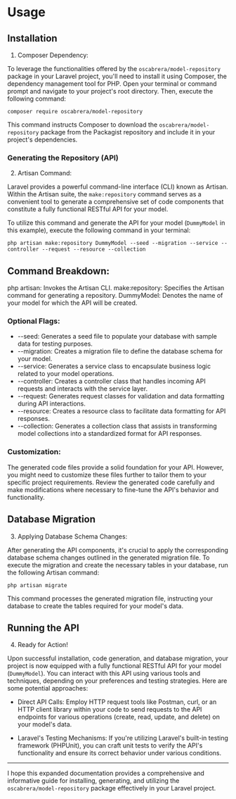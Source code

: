 # Usage

## Installation

1. Composer Dependency:

To leverage the functionalities offered by the `oscabrera/model-repository` package in your Laravel project, you'll need
to install it using Composer, the dependency management tool for PHP. Open your terminal or command prompt and navigate
to your project's root directory. Then, execute the following command:

```shell
composer require oscabrera/model-repository
```

This command instructs Composer to download the `oscabrera/model-repository` package from the Packagist repository and
include it in your project's dependencies.

### Generating the Repository (API)

2. Artisan Command:

Laravel provides a powerful command-line interface (CLI) known as Artisan. Within the Artisan suite,
the `make:repository` command serves as a convenient tool to generate a comprehensive set of code components that
constitute a fully functional RESTful API for your model.

To utilize this command and generate the API for your model (`DummyModel` in this example), execute the following
command in your terminal:

```shell
php artisan make:repository DummyModel --seed --migration --service --controller --request --resource --collection
```

## Command Breakdown:

php artisan: Invokes the Artisan CLI.
make:repository: Specifies the Artisan command for generating a repository.
DummyModel: Denotes the name of your model for which the API will be created.

### Optional Flags:

- --seed: Generates a seed file to populate your database with sample data for testing purposes.
- --migration: Creates a migration file to define the database schema for your model.
- --service: Generates a service class to encapsulate business logic related to your model operations.
- --controller: Creates a controller class that handles incoming API requests and interacts with the service layer.
- --request: Generates request classes for validation and data formatting during API interactions.
- --resource: Creates a resource class to facilitate data formatting for API responses.
- --collection: Generates a collection class that assists in transforming model collections into a standardized format
  for API responses.

### Customization:

The generated code files provide a solid foundation for your API. However, you might need to customize these files
further to tailor them to your specific project requirements. Review the generated code carefully and make modifications
where necessary to fine-tune the API's behavior and functionality.

## Database Migration

3. Applying Database Schema Changes:

After generating the API components, it's crucial to apply the corresponding database schema changes outlined in the
generated migration file. To execute the migration and create the necessary tables in your database, run the following
Artisan command:

```shell
php artisan migrate
```

This command processes the generated migration file, instructing your database to create the tables required for your
model's data.

## Running the API

4. Ready for Action!

Upon successful installation, code generation, and database migration, your project is now equipped with a fully
functional RESTful API for your model (`DummyModel`). You can interact with this API using various tools and techniques,
depending on your preferences and testing strategies. Here are some potential approaches:

- Direct API Calls: Employ HTTP request tools like Postman, curl, or an HTTP client library within your code to send
requests to the API endpoints for various operations (create, read, update, and delete) on your model's data.

- Laravel's Testing Mechanisms: If you're utilizing Laravel's built-in testing framework (PHPUnit), you can craft unit
tests to verify the API's functionality and ensure its correct behavior under various conditions.

---

I hope this expanded documentation provides a comprehensive and informative guide for installing, generating, and
utilizing the `oscabrera/model-repository` package effectively in your Laravel project. 